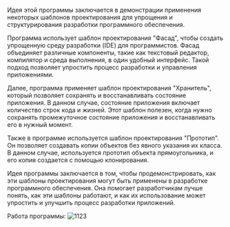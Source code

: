 Идея этой программы заключается в демонстрации применения некоторых шаблонов проектирования для упрощения и структурирования разработки программного обеспечения.

Программа использует шаблон проектирования "Фасад", чтобы создать упрощенную среду разработки (IDE) для программистов.
Фасад объединяет различные компоненты, такие как текстовый редактор, компилятор и среда выполнения, в один удобный интерфейс.
Такой подход позволяет упростить процесс разработки и управления приложениями.

Далее, программа применяет шаблон проектирования "Хранитель", который позволяет сохранять и восстанавливать состояние приложения.
В данном случае, состояние приложения включает количество строк кода и жизней.
Этот шаблон полезен, когда нужно сохранять промежуточное состояние приложения и восстанавливать его в нужный момент.

Также в программе используется шаблон проектирования "Прототип".
Он позволяет создавать копии объектов без явного указания их класса.
В данном случае, используется прототип объекта прямоугольника, и его копия создается с помощью клонирования.

Идея программы заключается в том, чтобы продемонстрировать, как эти шаблоны проектирования могут быть применены в разработке программного обеспечения.
Она помогает разработчикам лучше понять, как эти шаблоны работают, и как их использование может упростить и улучшить процесс разработки приложений.

Работа программы:
![1123](https://github.com/milanashparaga/patterns/assets/133755918/8c5724ab-47fb-42dd-8aa3-20002d45db57)
